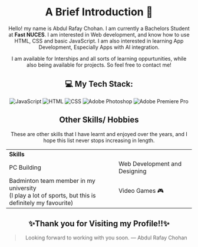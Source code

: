 <div align="center">
<h1>A Brief Introduction 👋</h1>
Hello! my name is Abdul Rafay Chohan. I am currently a Bachelors Student at <b>Fast NUCES</b>.  I am  interested in Web development, and know how to use HTML, CSS and basic JavaScript. I am also interested in learning App Development, Especially Apps with AI integration.



I am available for Interships and all sorts of learning oppurtunities, while also being available for projects. So feel free to contact me!
## 💻 My Tech Stack:


![JavaScript](https://img.shields.io/badge/javascript-%23323330.svg?style=for-the-badge&logo=javascript&logoColor=%23F7DF1E)
![HTML](https://img.shields.io/badge/html-%23323330.svg?style=for-the-badge&logo=html5&logoColor=EF4C23)
![CSS](https://img.shields.io/badge/css-%23323330.svg?style=for-the-badge&logo=css3&logoColor=468FCC)
![Adobe Photoshop](https://img.shields.io/badge/adobe_photoshop-%2331A8FF.svg?style=for-the-badge&logo=adobephotoshop&logoColor=071A33)
![Adobe Premiere Pro](https://img.shields.io/badge/Adobe%20Premiere%20Pro-9999FF.svg?style=for-the-badge&logo=Adobe%20Premiere%20Pro&logoColor=1D1C57)


## Other Skills/ Hobbies
These are other skills that I have learnt and enjoyed over the years, and I hope this list never stops increasing in length.  
  
<table>
<tbody>
  <tr>
    <td <td colspan = "2"><b>Skills</b></td>
  </tr>
  <tr>
    <td>PC Building<br></td>
    <td>Web Development and Designing<br></td>
  </tr>
  <tr>
    <td>Badminton team member in my university <br>(I play a lot of sports, but this is definitely my favourite)</td>
    <td>Video Games 🎮</td>
  </tr>
</tbody>
</table>
  



  
## ✨Thank you for Visiting my Profile!!✨
> Looking forward to working with you soon.
— Abdul Rafay Chohan
</div>
<!---
Rafay-Chohan/Rafay-Chohan is a ✨ special ✨ repository because its `README.md` (this file) appears on your GitHub profile.
You can click the Preview link to take a look at your changes.
--->
